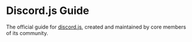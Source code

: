 # Discord.js Guide

The official guide for [discord.js](https://github.com/discordjs/discord.js), created and maintained by core members of its community.

